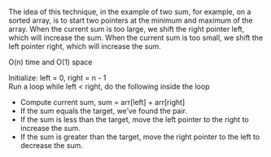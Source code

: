 The idea of this technique, in the example of two sum, for example, on a sorted array, is to start two pointers at the minimum and maximum of the array. When the current sum is too large, we shift the right pointer left, which will increase the sum. When the current sum is too small, we shift the left pointer right, which will increase the sum. 

O(n) time and O(1) space

Initialize: left = 0, right = n - 1  
Run a loop while left < right, do the following inside the loop
- Compute current sum, sum = arr\[left\] + arr\[right\]
- If the sum equals the target, we’ve found the pair.
- If the sum is less than the target, move the left pointer to the right to increase the sum.
- If the sum is greater than the target, move the right pointer to the left to decrease the sum.
